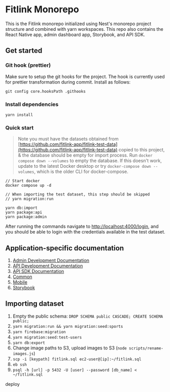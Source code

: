 # Fitlink Monorepo

This is the Fitlink monorepo initialized using Nest's monorepo project structure and combined with yarn workspaces. This repo also contains the React Native app, admin dashboard app, Storybook, and API SDK. 

## Get started

### Git hook (prettier)
Make sure to setup the git hooks for the project. The hook is currently used for prettier transformation during commit. Install as follows:

```git config core.hooksPath .githooks```

### Install dependencies

```yarn install```

### Quick start

> Note you must have the datasets obtained from [https://github.com/fitlink-app/fitlink-test-data](https://github.com/fitlink-app/fitlink-test-data) copied to this project, & the database should be empty for import process. Run `docker compose down --volumes` to empty the database. If this doesn't work, update to the latest Docker desktop or try `docker-compose down --volumes`, which is the older CLI for docker-compose.

```
// Start docker
docker compose up -d

// When importing the test dataset, this step should be skipped
// yarn migration:run

yarn db:import
yarn package:api
yarn package:admin
```

After running the commands navigate to [http://localhost:4000/login](http://localhost:4000/login), and you should be able to login with the credentials available in the test dataset.

## Application-specific documentation
1. [Admin Development Documentation](./apps/admin/README.md)
2. [API Development Documentation](./apps/api/README.md)
3. [API SDK Documentation](./apps/api-sdk/README.md)
4. [Common](./apps/common/README.md)
5. [Mobile](./apps/mobile/README.md)
6. [Storybook](./apps/storybook/README.md)

## Importing dataset
1. Empty the public schema: `DROP SCHEMA public CASCADE; CREATE SCHEMA public;`
2. `yarn migration:run && yarn migration:seed:sports`
3. `yarn firebase:migration`
4. `yarn migration:seed:test-users`
5. `yarn db:export`
6. Change image paths to S3, upload images to S3 (`node scripts/rename-images.js`)
7. `scp -i [keypath] fitlink.sql ec2-user@[ip]:~/fitlink.sql`
8. `eb ssh`
9. `psql -h [url] -p 5432 -U [user] --password [db_name] < ~/fitlink.sql`

deploy
